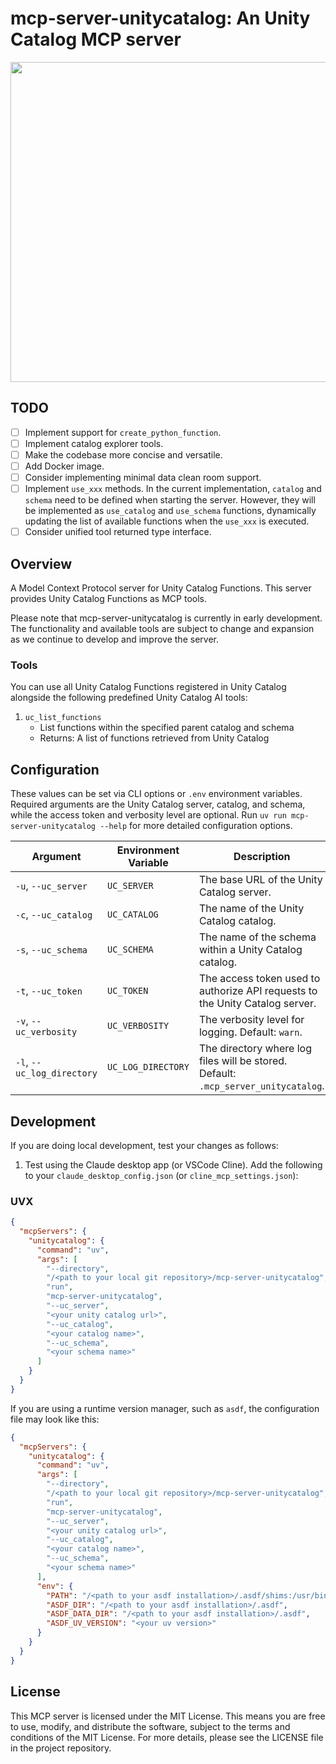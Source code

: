 # mcp-server-unitycatalog: An Unity Catalog MCP server

<p align="center" float="left">
  <img width="512" src="https://raw.githubusercontent.com/ognis1205/mcp-server-unitycatalog/main/docs/screen.gif">
</p>

## TODO

- [ ] Implement support for `create_python_function`.
- [ ] Implement catalog explorer tools.
- [ ] Make the codebase more concise and versatile.
- [ ] Add Docker image.
- [ ] Consider implementing minimal data clean room support.
- [ ] Implement `use_xxx` methods. In the current implementation, `catalog` and `schema` need to be defined when starting the server. However, they will be implemented as `use_catalog` and `use_schema` functions, dynamically updating the list of available functions when the `use_xxx` is executed.
- [ ] Consider unified tool returned type interface.

## Overview

A Model Context Protocol server for Unity Catalog Functions. This server provides Unity Catalog Functions as MCP tools.

Please note that mcp-server-unitycatalog is currently in early development. The functionality and available tools are subject to change and expansion as we continue to develop and improve the server.

### Tools

You can use all Unity Catalog Functions registered in Unity Catalog alongside the following predefined Unity Catalog AI tools:

1. `uc_list_functions`
   - List functions within the specified parent catalog and schema
   - Returns: A list of functions retrieved from Unity Catalog

## Configuration

These values can be set via CLI options or `.env` environment variables. Required arguments are the Unity Catalog server, catalog, and schema, while the access token and verbosity level are optional. Run `uv run mcp-server-unitycatalog --help` for more detailed configuration options.

| Argument                   | Environment Variable | Description                                                                        | Required/Optional |
|----------------------------|----------------------|------------------------------------------------------------------------------------|-------------------|
| `-u`, `--uc_server`        | `UC_SERVER`          | The base URL of the Unity Catalog server.                                          | Required          |
| `-c`, `--uc_catalog`       | `UC_CATALOG`         | The name of the Unity Catalog catalog.                                             | Required          |
| `-s`, `--uc_schema`        | `UC_SCHEMA`          | The name of the schema within a Unity Catalog catalog.                             | Required          |
| `-t`, `--uc_token`         | `UC_TOKEN`           | The access token used to authorize API requests to the Unity Catalog server.       | Optional          |
| `-v`, `--uc_verbosity`     | `UC_VERBOSITY`       | The verbosity level for logging. Default: `warn`.                                  | Optional          |
| `-l`, `--uc_log_directory` | `UC_LOG_DIRECTORY`   | The directory where log files will be stored. Default: `.mcp_server_unitycatalog`. | Optional          |

## Development

If you are doing local development, test your changes as follows:

1. Test using the Claude desktop app (or VSCode Cline). Add the following to your `claude_desktop_config.json` (or `cline_mcp_settings.json`):

### UVX
```json
{
  "mcpServers": {
    "unitycatalog": {
      "command": "uv",
      "args": [
        "--directory",
        "/<path to your local git repository>/mcp-server-unitycatalog",
        "run",
        "mcp-server-unitycatalog",
        "--uc_server",
        "<your unity catalog url>",
        "--uc_catalog",
        "<your catalog name>",
        "--uc_schema",
        "<your schema name>"
      ]
    }
  }
}
```

If you are using a runtime version manager, such as `asdf`, the configuration file may look like this:

```json
{
  "mcpServers": {
    "unitycatalog": {
      "command": "uv",
      "args": [
        "--directory",
        "/<path to your local git repository>/mcp-server-unitycatalog",
        "run",
        "mcp-server-unitycatalog",
        "--uc_server",
        "<your unity catalog url>",
        "--uc_catalog",
        "<your catalog name>",
        "--uc_schema",
        "<your schema name>"
      ],
      "env": {
        "PATH": "/<path to your asdf installation>/.asdf/shims:/usr/bin:/bin",
        "ASDF_DIR": "/<path to your asdf installation>/.asdf",
        "ASDF_DATA_DIR": "/<path to your asdf installation>/.asdf",
        "ASDF_UV_VERSION": "<your uv version>"
      }
    }
  }
}
```

## License

This MCP server is licensed under the MIT License. This means you are free to use, modify, and distribute the software, subject to the terms and conditions of the MIT License. For more details, please see the LICENSE file in the project repository.
